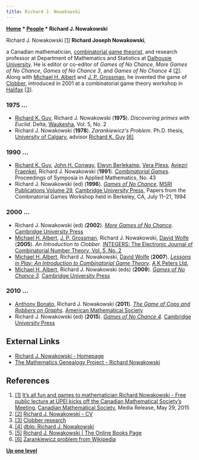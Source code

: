 ```yaml
---
title: Richard J. Nowakowski
---
```

**[Home](Home "Home") \* [People](People "People") \* Richard J. Nowakowski**



 [](https://cms.math.ca/MediaReleases/2015/PubicLecture-summer15.html) Richard J. Nowakowski <a id="cite-note-1" href="#cite-ref-1">[1]</a> 
**Richard Joseph Nowakowski**,  

a Canadian mathematician, [combinatorial game theorist](https://en.wikipedia.org/wiki/Combinatorial_game_theory), and research professor at Department of Mathematics and Statistics at [Dalhousie University](https://en.wikipedia.org/wiki/Dalhousie_University). He is editor or co-editor of *Games of No Chance*, *More Games of No Chance*, *Games of No Chance 3*, and *Games of No Chance 4* <a id="cite-note-2" href="#cite-ref-2">[2]</a>. Along with [Michael H. Albert](index.php?title=Michael_H._Albert&action=edit&redlink=1 "Michael H. Albert (page does not exist)") and [J. P. Grossman](index.php?title=J._P._Grossman&action=edit&redlink=1 "J. P. Grossman (page does not exist)"), he invented the game of [Clobber](Clobber "Clobber"), introduced in 2001 at a combinatorial game theory workshop in [Halifax](https://en.wikipedia.org/wiki/Halifax_Regional_Municipality) <a id="cite-note-3" href="#cite-ref-3">[3]</a>. 



### 1975 ...


* [Richard K. Guy](Richard_K._Guy "Richard K. Guy"), Richard J. Nowakowski (**1975**). *Discovering primes with Euclid*. Delta, [Waukesha](https://en.wikipedia.org/wiki/Waukesha,_Wisconsin), Vol. 5, No. 2
* Richard J. Nowakowski (**1978**). *Zarankiewicz's Problem*. Ph.D. thesis, [University of Calgary](https://en.wikipedia.org/wiki/University_of_Calgary), advisor [Richard K. Guy](Richard_K._Guy "Richard K. Guy") <a id="cite-note-6" href="#cite-ref-6">[6]</a>


### 1990 ...


* [Richard K. Guy](Richard_K._Guy "Richard K. Guy"), [John H. Conway](John_H._Conway "John H. Conway"), [Elwyn Berlekamp](Elwyn_Berlekamp "Elwyn Berlekamp"), [Vera Pless](Mathematician#VPless "Mathematician"), [Aviezri Fraenkel](Aviezri_Fraenkel "Aviezri Fraenkel"), Richard J. Nowakowski (**1991**). *[Combinatorial Games](https://www.goodreads.com/book/show/5136619-combinatorial-games)*. Proceedings of Symposia in Applied Mathematics, No. 43
* Richard J. Nowakowski (ed) (**1996**). *[Games of No Chance](http://library.msri.org/books/Book29/index.html)*, [MSRI Publications Volume 29](http://www.msri.org/publications/books/Book29/index.html), [Cambridge University Press](https://en.wikipedia.org/wiki/Cambridge_University_Press), Papers from the Combinatorial Games Workshop held in Berkeley, CA, July 11–21, 1994


### 2000 ...


* Richard J. Nowakowski (ed) (**2002**). *[More Games of No Chance](http://library.msri.org/books/Book42/index.html)*. [Cambridge University Press](https://en.wikipedia.org/wiki/Cambridge_University_Press)
* [Michael H. Albert](index.php?title=Michael_H._Albert&action=edit&redlink=1 "Michael H. Albert (page does not exist)"), [J. P. Grossman](index.php?title=J._P._Grossman&action=edit&redlink=1 "J. P. Grossman (page does not exist)"), Richard J. Nowakowski, [David Wolfe](index.php?title=David_Wolfe&action=edit&redlink=1 "David Wolfe (page does not exist)") (**2005**). *An Introduction to Clobber*. [INTEGERS: The Electronic Journal of Combinatorial Number Theory, Vol. 5, No. 2](http://www.integers-ejcnt.org/vol5-2.html)
* [Michael H. Albert](index.php?title=Michael_H._Albert&action=edit&redlink=1 "Michael H. Albert (page does not exist)"), Richard J. Nowakowski, [David Wolfe](index.php?title=David_Wolfe&action=edit&redlink=1 "David Wolfe (page does not exist)") (**2007**). *[Lessons in Play: An Introduction to Combinatorial Game Theory](https://openlibrary.org/books/OL8690770M/Lessons_in_Play)*. [A K Peters Ltd.](https://en.wikipedia.org/wiki/A_K_Peters,_Ltd.)
* [Michael H. Albert](index.php?title=Michael_H._Albert&action=edit&redlink=1 "Michael H. Albert (page does not exist)"), Richard J. Nowakowski (eds) (**2009**). *[Games of No Chance 3](http://library.msri.org/books/Book56/index.html)*. [Cambridge University Press](https://en.wikipedia.org/wiki/Cambridge_University_Press)


### 2010 ...


* [Anthony Bonato](Mathematician#ABonato "Mathematician"), Richard J. Nowakowski (**2011**). *[The Game of Cops and Robbers on Graphs](http://www.math.ryerson.ca/~abonato/copsandrobbers.html)*. [American Mathematical Society](https://en.wikipedia.org/wiki/American_Mathematical_Society)
* Richard J. Nowakowski (ed) (**2015**). *[Games of No Chance 4](http://library.msri.org/books/Book63/index.html)*. [Cambridge University Press](https://en.wikipedia.org/wiki/Cambridge_University_Press)


## External Links


* [Richard J. Nowakowski - Homepage](https://www.mscs.dal.ca/~rjn/Home.html)
* [The Mathematics Genealogy Project - Richard Nowakowski](https://genealogy.math.ndsu.nodak.edu/id.php?id=67920)


## References


1. <a id="cite-ref-1" href="#cite-note-1">[1]</a> [It’s all fun and games to mathematician Richard Nowakowski - Free public lecture at UPEI kicks off the Canadian Mathematical Society’s Meeting](https://cms.math.ca/MediaReleases/2015/PubicLecture-summer15.html), [Canadian Mathematical Society](https://en.wikipedia.org/wiki/Canadian_Mathematical_Society), Media Release, May 29, 2015
2. <a id="cite-ref-2" href="#cite-note-2">[2]</a> [Richard J. Nowakowski - CV](https://www.mathstat.dal.ca/~rjn/CV.html)
3. <a id="cite-ref-3" href="#cite-note-3">[3]</a> [Clobber research](http://homepages.gac.edu/~wolfe/games/clobber/)
4. <a id="cite-ref-4" href="#cite-note-4">[4]</a> [dblp: Richard J. Nowakowski](http://www.informatik.uni-trier.de/~ley/pers/hd/n/Nowakowski:Richard_J=)
5. <a id="cite-ref-5" href="#cite-note-5">[5]</a> [Richard J. Nowakowski | The Online Books Page](http://onlinebooks.library.upenn.edu/webbin/book/lookupname?key=Nowakowski%2C%20Richard%20J.)
6. <a id="cite-ref-6" href="#cite-note-6">[6]</a> [Zarankiewicz problem from Wikipedia](https://en.wikipedia.org/wiki/Zarankiewicz_problem)

**[Up one level](People "People")**







 
